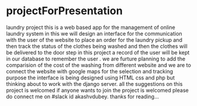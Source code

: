 # projectForPresentation
laundry project
this is a web based app for the management of online laundry system in this we will design an interface for the communication with the user 
of the website to place an order for the laundry pickup and then track the status of the clothes being washed and then the clothes will be delivered to the door step in this project a record of the user will be kept in our database to remember the user .
we are furture planning to add the comparision of the cost of the washing from different website and we are to connect the website with google maps for the selection and tracking purpose the interface is being designed using HTML css and php but thinking about to work with the django server.
all the suggestions on this project is welcomed if anyone wants to join the project is welcomed please do connect me on #slack id akashvdubey.
thanks for reading...
